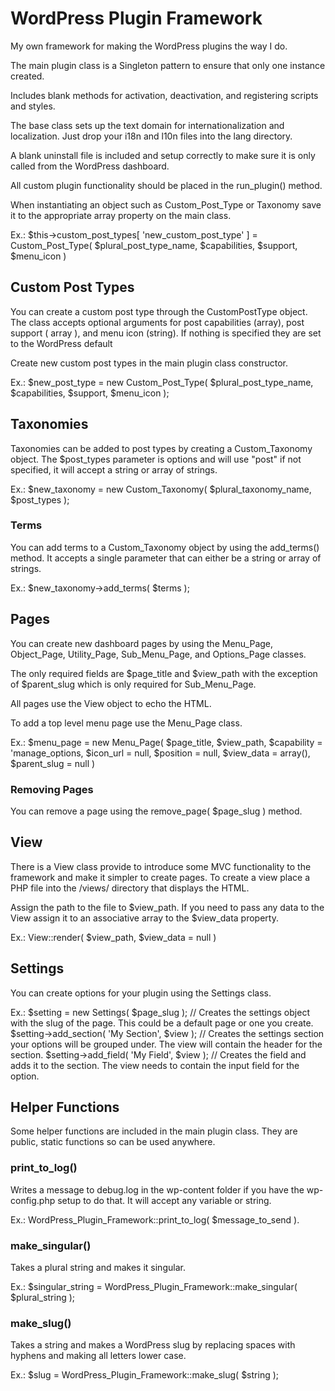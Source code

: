 # WordPress Plugin Framework

My own framework for making the WordPress plugins the way I do.

The main plugin class is a Singleton pattern to ensure that only one instance created.

Includes blank methods for activation, deactivation, and registering scripts and styles.

The base class sets up the text domain for internationalization and localization. Just drop your i18n and l10n files into the lang directory.

A blank uninstall file is included and setup correctly to make sure it is only called from the WordPress dashboard.

All custom plugin functionality should be placed in the run_plugin() method.

When instantiating an object such as Custom_Post_Type or Taxonomy save it to the appropriate array property on the main class.

Ex.: $this->custom_post_types[ 'new_custom_post_type' ] = Custom_Post_Type( $plural_post_type_name, $capabilities, $support, $menu_icon )

## Custom Post Types

You can create a custom post type through the CustomPostType object. The class accepts optional arguments for post capabilities (array), post support ( array ), and menu icon (string). If nothing is specified they are set to the WordPress default

Create new custom post types in the main plugin class constructor.

Ex.: $new_post_type = new Custom_Post_Type( $plural_post_type_name, $capabilities, $support, $menu_icon );

## Taxonomies

Taxonomies can be added to post types by creating a Custom_Taxonomy object. The $post_types parameter is options and will use "post" if not specified, it will accept a string or array of strings.

Ex.: $new_taxonomy = new Custom_Taxonomy( $plural_taxonomy_name, $post_types );

### Terms

You can add terms to a Custom_Taxonomy object by using the add_terms() method. It accepts a single parameter that can either be a string or array of strings.

Ex.: $new_taxonomy->add_terms( $terms );

## Pages

You can create new dashboard pages by using the Menu_Page, Object_Page, Utility_Page, Sub_Menu_Page, and Options_Page classes.

The only required fields are $page_title and $view_path with the exception of $parent_slug which is only required for Sub_Menu_Page.

All pages use the View object to echo the HTML.

To add a top level menu page use the Menu_Page class.

Ex.: $menu_page = new Menu_Page( $page_title, $view_path, $capability = 'manage_options, $icon_url = null, $position = null, $view_data = array(), $parent_slug = null )

### Removing Pages

You can remove a page using the remove_page( $page_slug ) method.

## View

There is a View class provide to introduce some MVC functionality to the framework and make it simpler to create pages. To create a view place a PHP file into the /views/ directory that displays the HTML.

Assign the path to the file to $view_path. If you need to pass any data to the View assign it to an associative array to the $view_data property.

Ex.: View::render( $view_path, $view_data = null )

## Settings
You can create options for your plugin using the Settings class.

Ex.:
$setting = new Settings( $page_slug ); // Creates the settings object with the slug of the page. This could be a default page or one you create.
$setting->add_section( 'My Section', $view ); // Creates the settings section your options will be grouped under. The view will contain the header for the section.
$setting->add_field( 'My Field', $view ); // Creates the field and adds it to the section. The view needs to contain the input field for the option.

## Helper Functions

Some helper functions are included in the main plugin class. They are public, static functions so can be used anywhere.

### print_to_log()

Writes a message to debug.log in the wp-content folder if you have the wp-config.php setup to do that. It will accept any variable or string.

Ex.: WordPress_Plugin_Framework::print_to_log( $message_to_send ).

### make_singular()

Takes a plural string and makes it singular.

Ex.: $singular_string = WordPress_Plugin_Framework::make_singular( $plural_string );

### make_slug()

Takes a string and makes a WordPress slug by replacing spaces with hyphens and making all letters lower case.

Ex.: $slug = WordPress_Plugin_Framework::make_slug( $string );